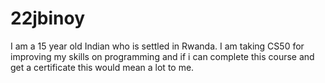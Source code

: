 # 22jbinoy
I am a 15 year old Indian who is settled in Rwanda. I am taking CS50 for improving my skills on programming and if i can complete this course and get a certificate this would mean a lot to me.
